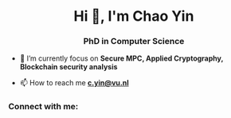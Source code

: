 <h1 align="center">Hi 👋, I'm Chao Yin</h1>
<h3 align="center">PhD in Computer Science</h3>

- 🌱 I’m currently focus on **Secure MPC, Applied Cryptography, Blockchain security analysis**

- 📫 How to reach me **c.yin@vu.nl**

<h3 align="left">Connect with me:</h3>
<p align="left">
</p>
